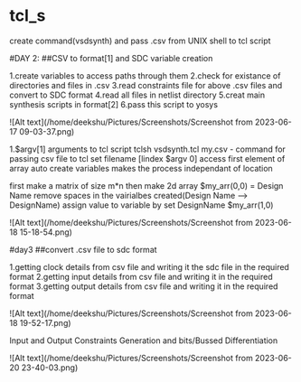 # tcl_s
create command(vsdsynth) and pass  .csv from UNIX shell to tcl script   



#DAY 2: 
##CSV to format[1] and SDC variable creation

1.create variables to access paths through them
2.check for existance of directories and files in .csv 
3.read constraints file for above .csv files and convert to SDC format
4.read all files in netlist directory
5.creat main synthesis scripts in format[2]
6.pass this script to yosys  
 
 
 ![Alt text](/home/deekshu/Pictures/Screenshots/Screenshot from 2023-06-17 09-03-37.png)
 
1.$argv[1] arguments to tcl script 
tclsh vsdsynth.tcl my.csv - command for passing csv file to tcl
set filename [lindex $argv 0] access first element of array
auto create variables makes the process independant of location

first make a matrix of size m*n 
then make 2d array
$my_arr(0,0) = Design Name
remove spaces in the vairialbes created(Design Name --> DesignName)
assign value to variable by 
set DesignName $my_arr(1,0)

![Alt text](/home/deekshu/Pictures/Screenshots/Screenshot from 2023-06-18 15-18-54.png)

#day3
##convert .csv file to sdc format

1.getting clock details from csv file and writing it the sdc file in the required format
2.getting input details from csv file and writing it in the required format
3.getting output details from csv file and writing it in the required format

![Alt text](/home/deekshu/Pictures/Screenshots/Screenshot from 2023-06-18 19-52-17.png)


Input and Output Constraints Generation and bits/Bussed Differentiation

![Alt text](/home/deekshu/Pictures/Screenshots/Screenshot from 2023-06-20 23-40-03.png)





























